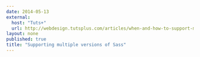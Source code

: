 ```yaml
---
date: 2014-05-13
external: 
  host: "Tuts+"
  url: http://webdesign.tutsplus.com/articles/when-and-how-to-support-multiple-versions-of-sass--cms-20935
layout: none
published: true
title: "Supporting multiple versions of Sass"
---
```

